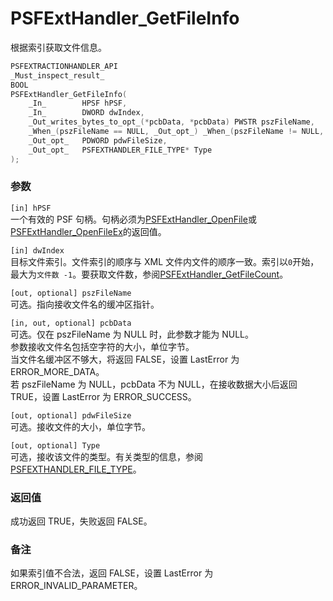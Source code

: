 # PSFExtHandler_GetFileInfo
根据索引获取文件信息。
````c
PSFEXTRACTIONHANDLER_API
_Must_inspect_result_
BOOL
PSFExtHandler_GetFileInfo(
    _In_        HPSF hPSF,
    _In_        DWORD dwIndex,
    _Out_writes_bytes_to_opt_(*pcbData, *pcbData) PWSTR pszFileName,
    _When_(pszFileName == NULL, _Out_opt_) _When_(pszFileName != NULL, _Inout_opt_) PDWORD pcbData,
    _Out_opt_   PDWORD pdwFileSize,
    _Out_opt_   PSFEXTHANDLER_FILE_TYPE* Type
);
````
### 参数
`[in] hPSF`  
一个有效的 PSF 句柄。句柄必须为[PSFExtHandler_OpenFile](PSFExtHandler_OpenFile_zh-Hans.md)或[PSFExtHandler_OpenFileEx](PSFExtHandler_OpenFileEx_zh-Hans.md)的返回值。

`[in] dwIndex`  
目标文件索引。文件索引的顺序与 XML 文件内文件的顺序一致。索引以`0`开始，最大为`文件数 -1`。要获取文件数，参阅[PSFExtHandler_GetFileCount](PSFExtHandler_GetFileCount_zh-Hans.md)。

`[out, optional] pszFileName`  
可选。指向接收文件名的缓冲区指针。

`[in, out, optional] pcbData`  
可选。仅在 pszFileName 为 NULL 时，此参数才能为 NULL。  
参数接收文件名包括空字符的大小，单位字节。  
当文件名缓冲区不够大，将返回 FALSE，设置 LastError 为 ERROR_MORE_DATA。  
若 pszFileName 为 NULL，pcbData 不为 NULL，在接收数据大小后返回 TRUE，设置 LastError 为 ERROR_SUCCESS。

`[out, optional] pdwFileSize`  
可选。接收文件的大小，单位字节。

`[out, optional] Type`  
可选，接收该文件的类型。有关类型的信息，参阅[PSFEXTHANDLER_FILE_TYPE](PSFEXTHANDLER_FILE_TYPE_zh-Hans.md)。  
### 返回值
成功返回 TRUE，失败返回 FALSE。
### 备注
如果索引值不合法，返回 FALSE，设置 LastError 为 ERROR_INVALID_PARAMETER。
